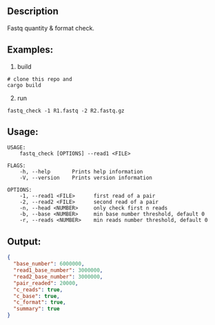 
## Description

Fastq quantity & format check.

## Examples:

1. build
```shell
# clone this repo and 
cargo build
```
2. run
```shell
fastq_check -1 R1.fastq -2 R2.fastq.gz
```

## Usage:

```shell
USAGE:
    fastq_check [OPTIONS] --read1 <FILE>

FLAGS:
    -h, --help       Prints help information
    -V, --version    Prints version information

OPTIONS:
    -1, --read1 <FILE>      first read of a pair
    -2, --read2 <FILE>      second read of a pair
    -n, --head <NUMBER>     only check first n reads
    -b, --base <NUMBER>     min base number threshold, default 0
    -r, --reads <NUMBER>    min reads number threshold, default 0
```

## Output:
```json
{
  "base_number": 6000000,
  "read1_base_number": 3000000,
  "read2_base_number": 3000000,
  "pair_readed": 20000,
  "c_reads": true,
  "c_base": true,
  "c_format": true,
  "summary": true
}
```
